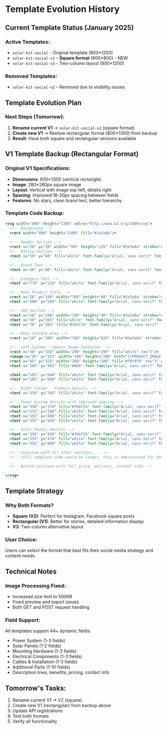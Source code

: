 # Template Evolution History

## Current Template Status (January 2025)

### Active Templates:
- `solar-kit-social` - Original template (800×1200)
- `solar-kit-social-v1` - **Square format** (800×800) - NEW
- `solar-kit-social-v3` - Two-column layout (800×1200)

### Removed Templates:
- `solar-kit-social-v2` - Removed due to visibility issues

## Template Evolution Plan

### Next Steps (Tomorrow):
1. **Rename current V1** → `solar-kit-social-v2` (square format)
2. **Create new V1** → Restore rectangular format (800×1300) from backup
3. **Result**: Have both square and rectangular versions available

## V1 Template Backup (Rectangular Format)

### Original V1 Specifications:
- **Dimensions**: 800×1300 (vertical rectangle)
- **Image**: 280×280px square image
- **Layout**: Vertical with image top-left, details right
- **Spacing**: Improved 18-20px spacing between fields
- **Features**: No stars, clean brand text, better hierarchy

### Template Code Backup:
```xml
<svg width="800" height="1300" xmlns="http://www.w3.org/2000/svg">
  <!-- Background -->
  <rect width="800" height="1300" fill="#1e3a8a"/>
  
  <!-- Header Section -->
  <rect x="20" y="20" width="760" height="120" fill="#1e3a8a" stroke="#f59e0b" stroke-width="3" rx="10"/>
  <!-- Rating Section -->
  <text x="50" y="60" fill="white" font-family="Arial, sans-serif" font-size="16" font-weight="bold">{{RATING_TEXT}}</text>

  <!-- Brand Text -->
  <text x="40" y="80" fill="white" font-family="Arial, sans-serif" font-size="50" font-weight="bold">{{BRAND_TEXT}}</text>

  <!-- Category Text -->
  <text x="770" y="120" fill="white" font-family="Arial, sans-serif" font-size="32" text-anchor="end">{{CATEGORY_TEXT}}</text>

  <!-- Main Product Title -->
  <rect x="20" y="160" width="760" height="60" fill="#1e3a8a" stroke="#f59e0b" stroke-width="2" rx="5"/>
  <text x="400" y="200" fill="white" font-family="Arial, sans-serif" font-size="32" font-weight="bold" text-anchor="middle">{{MAIN_TITLE}}</text>

  <!-- SKU Section -->
  <rect x="20" y="240" width="760" height="40" fill="#1e3a8a" stroke="#f59e0b" stroke-width="2" rx="5"/>
  <text x="30" y="265" fill="white" font-family="Arial, sans-serif" font-size="16" font-weight="bold">SKU:</text>
  <text x="70" y="265" fill="#fbbf24" font-family="Arial, sans-serif" font-size="16" font-weight="bold">{{PRODUCT_SKU}}</text>

  <!-- Main Content Area -->
  <rect x="20" y="300" width="760" height="820" fill="#1e3a8a" stroke="#f59e0b" stroke-width="2" rx="10"/>

  <!-- Left Column - Square Image Container -->
  <rect x="40" y="320" width="290" height="290" fill="white" rx="5"/>
  <image x="45" y="325" width="280" height="280" href="{{PRODUCT_IMAGE}}" preserveAspectRatio="xMidYMid meet" />
  <rect x="45" y="325" width="280" height="280" fill="#f0f0f0" rx="3" opacity="{{IMAGE_FALLBACK_OPACITY}}"/>
  <text x="185" y="465" fill="#666" font-family="Arial, sans-serif" font-size="14" text-anchor="middle" opacity="{{IMAGE_FALLBACK_OPACITY}}">[Product Image]</text>

  <text x="185" y="640" fill="white" font-family="Arial, sans-serif" font-size="14" text-anchor="middle" font-weight="bold">{{IMAGE_TITLE}}</text>
  <text x="185" y="660" fill="white" font-family="Arial, sans-serif" font-size="12" text-anchor="middle">{{SECONDARY_DESCRIPTION}}</text>

  <!-- Right Column - Product Details -->
  <text x="350" y="345" fill="white" font-family="Arial, sans-serif" font-size="20" font-weight="bold">PRODUCT DETAILS</text>

  <!-- Power System Section with improved spacing -->
  <text x="350" y="370" fill="#fbbf24" font-family="Arial, sans-serif" font-size="14" font-weight="bold">POWER SYSTEM:</text>
  <text x="355" y="390" fill="white" font-family="Arial, sans-serif" font-size="12">{{POWER_DETAIL_1}}</text>
  <text x="355" y="408" fill="white" font-family="Arial, sans-serif" font-size="12">{{POWER_DETAIL_2}}</text>
  <text x="355" y="426" fill="white" font-family="Arial, sans-serif" font-size="12">{{POWER_DETAIL_3}}</text>

  <!-- Solar Panels Section -->
  <text x="350" y="450" fill="#fbbf24" font-family="Arial, sans-serif" font-size="14" font-weight="bold">SOLAR PANELS:</text>
  <text x="355" y="470" fill="white" font-family="Arial, sans-serif" font-size="12">{{PANEL_DETAIL_1}}</text>
  <text x="355" y="488" fill="white" font-family="Arial, sans-serif" font-size="12">{{PANEL_DETAIL_2}}</text>

  <!-- Continue with all other sections... -->
  <!-- (Full template code would be longer, this is abbreviated for documentation) -->

  <!-- Bottom sections with full price, delivery, contact info -->
  
</svg>
```

## Template Strategy

### Why Both Formats?
- **Square (V2)**: Perfect for Instagram, Facebook square posts
- **Rectangular (V1)**: Better for stories, detailed information display
- **V3**: Two-column alternative layout

### User Choice:
Users can select the format that best fits their social media strategy and content needs.

## Technical Notes

### Image Processing Fixed:
- Increased size limit to 500KB
- Fixed preview and export issues
- Both GET and POST request handling

### Field Support:
All templates support 44+ dynamic fields:
- Power System (1-3 fields)
- Solar Panels (1-2 fields) 
- Mounting Hardware (1-3 fields)
- Electrical Components (1-3 fields)
- Cables & Installation (1-3 fields)
- Additional Parts (1-10 fields)
- Description lines, benefits, pricing, contact info

## Tomorrow's Tasks:
1. Rename current V1 → V2 (square)
2. Create new V1 (rectangular) from backup above
3. Update API registrations
4. Test both formats
5. Verify all functionality